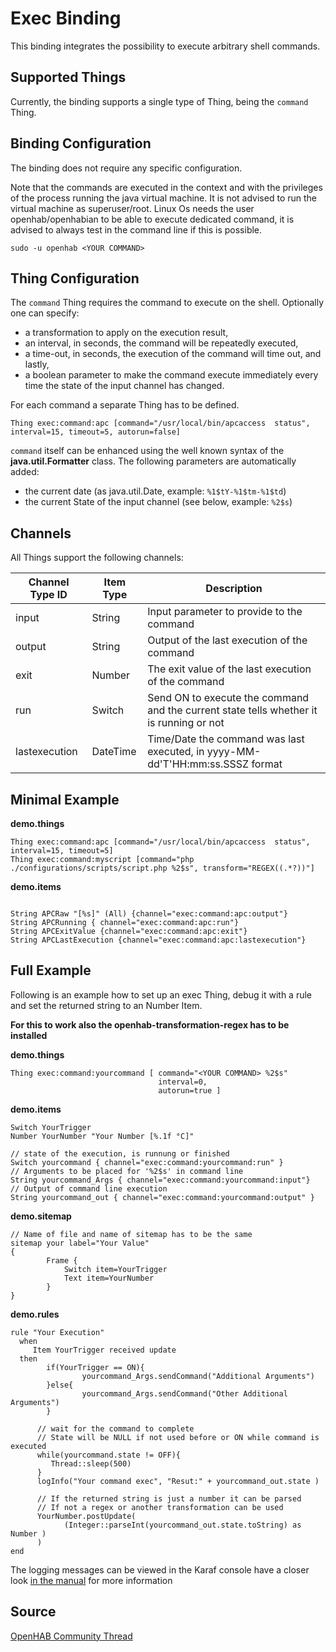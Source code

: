 # Exec Binding

This binding integrates the possibility to execute arbitrary shell commands.

## Supported Things

Currently, the binding supports a single type of Thing, being the ```command``` Thing.

## Binding Configuration

The binding does not require any specific configuration.


Note that the commands are executed in the context and with the privileges of the process running the java virtual machine. It is not advised to run the virtual machine as superuser/root. Linux Os needs the user openhab/openhabian to be able to execute dedicated command, it is advised to always test in the command line if this is possible.

```
sudo -u openhab <YOUR COMMAND>
```

## Thing Configuration


The ```command``` Thing requires the command to execute on the shell. Optionally one can specify:


-   a transformation to apply on the execution result,
-   an interval, in seconds, the command will be repeatedly executed,
-   a time-out, in seconds, the execution of the command will time out, and lastly,
-   a boolean parameter to make the command execute immediately every time the state of the input channel has changed.

For each command a separate Thing has to be defined.

```
Thing exec:command:apc [command="/usr/local/bin/apcaccess  status", interval=15, timeout=5, autorun=false]
```

`command` itself can be enhanced using the well known syntax of the **java.util.Formatter** class. 
The following parameters are automatically added:


-   the current date (as java.util.Date, example: `%1$tY-%1$tm-%1$td`)
-   the current State of the input channel (see below, example: `%2$s`)

## Channels

All Things support the following channels:


| Channel Type ID | Item Type | Description                                                                             |
|-----------------|-----------|-----------------------------------------------------------------------------------------|
| input           | String    | Input parameter to provide to the command                                               |
| output          | String    | Output of the last execution of the command                                             |
| exit            | Number    | The exit value of the last execution of the command                                     |
| run             | Switch    | Send ON to execute the command and the current state tells whether it is running or not |
| lastexecution   | DateTime  | Time/Date the command was last executed, in yyyy-MM-dd'T'HH:mm:ss.SSSZ format           |


## Minimal Example

**demo.things**

```
Thing exec:command:apc [command="/usr/local/bin/apcaccess  status", interval=15, timeout=5]
Thing exec:command:myscript [command="php ./configurations/scripts/script.php %2$s", transform="REGEX((.*?))"]
```

**demo.items**

```

String APCRaw "[%s]" (All) {channel="exec:command:apc:output"} 
String APCRunning { channel="exec:command:apc:run"}
String APCExitValue {channel="exec:command:apc:exit"}
String APCLastExecution {channel="exec:command:apc:lastexecution"}
```

## Full Example

Following is an example how to set up an exec Thing, debug it with a rule and set the returned string to an Number Item. 

**For this to work also the openhab-transformation-regex has to be installed**

**demo.things**
```
Thing exec:command:yourcommand [ command="<YOUR COMMAND> %2$s"         
                                 interval=0,
                                 autorun=true ]
```

**demo.items**
```
Switch YourTrigger
Number YourNumber "Your Number [%.1f °C]"

// state of the execution, is runnung or finished
Switch yourcommand { channel="exec:command:yourcommand:run" }
// Arguments to be placed for '%2$s' in command line
String yourcommand_Args { channel="exec:command:yourcommand:input"}
// Output of command line execution 
String yourcommand_out { channel="exec:command:yourcommand:output" }
```

**demo.sitemap**
```
// Name of file and name of sitemap has to be the same
sitemap your label="Your Value"
{
        Frame {
            Switch item=YourTrigger
            Text item=YourNumber
        }
}
```

**demo.rules**
```
rule "Your Execution"
  when
     Item YourTrigger received update
  then
        if(YourTrigger == ON){
                yourcommand_Args.sendCommand("Additional Arguments")
        }else{
                yourcommand_Args.sendCommand("Other Additional Arguments")
        }

      // wait for the command to complete
      // State will be NULL if not used before or ON while command is executed
      while(yourcommand.state != OFF){
         Thread::sleep(500)
      }
      logInfo("Your command exec", "Resut:" + yourcommand_out.state )
      
      // If the returned string is just a number it can be parsed
      // If not a regex or another transformation can be used
      YourNumber.postUpdate( 
            (Integer::parseInt(yourcommand_out.state.toString) as Number ) 
      ) 
end

```
The logging messages can be viewed in the Karaf console have a closer look [in the manual](http://docs.openhab.org/administration/console.html) for more information

## Source

[OpenHAB Community Thread](https://community.openhab.org/t/1-openhab-433mhz-radio-transmitter-tutorial/34977)

